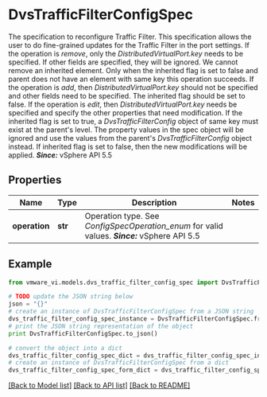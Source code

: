 # DvsTrafficFilterConfigSpec

The specification to reconfigure Traffic Filter.  This specification allows the user to do fine-grained updates for the Traffic Filter in the port settings. If the operation is *remove*, only the *DistributedVirtualPort.key* needs to be specified. If other fields are specified, they will be ignored. We cannot remove an inherited element. Only when the inherited flag is set to false and parent does not have an element with same key this operation succeeds. If the operation is *add*, then *DistributedVirtualPort.key* should not be specified and other fields need to be specified. The inherited flag should be set to false. If the operation is *edit*, then *DistributedVirtualPort.key* needs be specified and specify the other properties that need modification. If the inherited flag is set to true, a *DvsTrafficFilterConfig* object of same key must exist at the parent's level. The property values in the spec object will be ignored and use the values from the parent's *DvsTrafficFilterConfig* object instead. If inherited flag is set to false, then the new modifications will be applied.  ***Since:*** vSphere API 5.5 

## Properties
Name | Type | Description | Notes
------------ | ------------- | ------------- | -------------
**operation** | **str** | Operation type.  See *ConfigSpecOperation_enum* for valid values.  ***Since:*** vSphere API 5.5  | 

## Example

```python
from vmware_vi.models.dvs_traffic_filter_config_spec import DvsTrafficFilterConfigSpec

# TODO update the JSON string below
json = "{}"
# create an instance of DvsTrafficFilterConfigSpec from a JSON string
dvs_traffic_filter_config_spec_instance = DvsTrafficFilterConfigSpec.from_json(json)
# print the JSON string representation of the object
print DvsTrafficFilterConfigSpec.to_json()

# convert the object into a dict
dvs_traffic_filter_config_spec_dict = dvs_traffic_filter_config_spec_instance.to_dict()
# create an instance of DvsTrafficFilterConfigSpec from a dict
dvs_traffic_filter_config_spec_form_dict = dvs_traffic_filter_config_spec.from_dict(dvs_traffic_filter_config_spec_dict)
```
[[Back to Model list]](../README.md#documentation-for-models) [[Back to API list]](../README.md#documentation-for-api-endpoints) [[Back to README]](../README.md)


